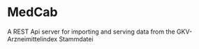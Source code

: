 # MedCab
A REST Api server for importing and serving data from the GKV-Arzneimittelindex Stammdatei
